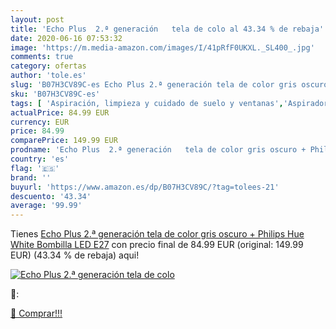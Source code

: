 ```yaml
---
layout: post
title: 'Echo Plus  2.ª generación   tela de colo al 43.34 % de rebaja'
date: 2020-06-16 07:53:32
image: 'https://m.media-amazon.com/images/I/41pRfF0UKXL._SL400_.jpg'
comments: true
category: ofertas
author: 'tole.es'
slug: 'B07H3CV89C-es Echo Plus 2.ª generación tela de color gris oscuro +...'
sku: 'B07H3CV89C-es'
tags: [ 'Aspiración, limpieza y cuidado de suelo y ventanas','Aspiradoras','Bombillas','Bombillas Wi-Fi','Dispositivos de red','Hogar y cocina','Iluminación','Informática','Robots aspiradores','Routers','Sistemas WiFi Mesh','hue','philips', ]
actualPrice: 84.99 EUR
currency: EUR
price: 84.99
comparePrice: 149.99 EUR
prodname: 'Echo Plus  2.ª generación   tela de color gris oscuro + Philips Hue White Bombilla LED E27'
country: 'es'
flag: '🇪🇸'
brand: ''
buyurl: 'https://www.amazon.es/dp/B07H3CV89C/?tag=tolees-21'
descuento: '43.34'
average: '99.99'
---
```


Tienes [Echo Plus  2.ª generación   tela de color gris oscuro + Philips Hue White Bombilla LED E27](https://www.amazon.es/dp/B07H3CV89C/?tag=tolees-21) con precio final de  84.99 EUR (original: 149.99 EUR) (43.34 %  de rebaja) aqui!

[![Echo Plus  2.ª generación   tela de colo](https://m.media-amazon.com/images/I/41pRfF0UKXL._SL400_.jpg)](https://www.amazon.es/dp/B07H3CV89C/?tag=tolees-21)

🔎:


[🛒 Comprar!!!](https://www.amazon.es/dp/B07H3CV89C/?tag=tolees-21)
